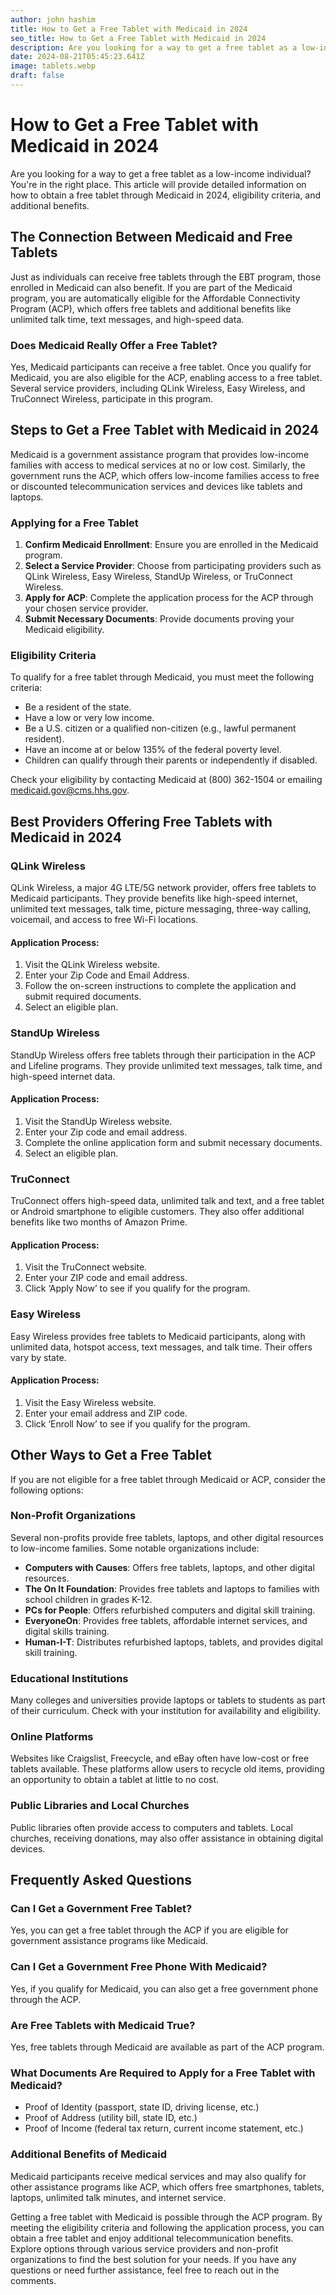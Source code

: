```yaml
---
author: john hashim
title: How to Get a Free Tablet with Medicaid in 2024
seo_title: How to Get a Free Tablet with Medicaid in 2024
description: Are you looking for a way to get a free tablet as a low-income individual? You're in the right place. This article will provide detailed information on how to obtain a free tablet through Medicaid in 2024, eligibility criteria, and additional benefits. 
date: 2024-08-21T05:45:23.641Z
image: tablets.webp
draft: false
---
```

# How to Get a Free Tablet with Medicaid in 2024

Are you looking for a way to get a free tablet as a low-income individual? You're in the right place. This article will provide detailed information on how to obtain a free tablet through Medicaid in 2024, eligibility criteria, and additional benefits. 

## The Connection Between Medicaid and Free Tablets

Just as individuals can receive free tablets through the EBT program, those enrolled in Medicaid can also benefit. If you are part of the Medicaid program, you are automatically eligible for the Affordable Connectivity Program (ACP), which offers free tablets and additional benefits like unlimited talk time, text messages, and high-speed data.

### Does Medicaid Really Offer a Free Tablet?

Yes, Medicaid participants can receive a free tablet. Once you qualify for Medicaid, you are also eligible for the ACP, enabling access to a free tablet. Several service providers, including QLink Wireless, Easy Wireless, and TruConnect Wireless, participate in this program.

## Steps to Get a Free Tablet with Medicaid in 2024

Medicaid is a government assistance program that provides low-income families with access to medical services at no or low cost. Similarly, the government runs the ACP, which offers low-income families access to free or discounted telecommunication services and devices like tablets and laptops.

### Applying for a Free Tablet

1. **Confirm Medicaid Enrollment**: Ensure you are enrolled in the Medicaid program.
2. **Select a Service Provider**: Choose from participating providers such as QLink Wireless, Easy Wireless, StandUp Wireless, or TruConnect Wireless.
3. **Apply for ACP**: Complete the application process for the ACP through your chosen service provider.
4. **Submit Necessary Documents**: Provide documents proving your Medicaid eligibility.

### Eligibility Criteria

To qualify for a free tablet through Medicaid, you must meet the following criteria:
- Be a resident of the state.
- Have a low or very low income.
- Be a U.S. citizen or a qualified non-citizen (e.g., lawful permanent resident).
- Have an income at or below 135% of the federal poverty level.
- Children can qualify through their parents or independently if disabled.

Check your eligibility by contacting Medicaid at (800) 362-1504 or emailing medicaid.gov@cms.hhs.gov.

## Best Providers Offering Free Tablets with Medicaid in 2024

### QLink Wireless
QLink Wireless, a major 4G LTE/5G network provider, offers free tablets to Medicaid participants. They provide benefits like high-speed internet, unlimited text messages, talk time, picture messaging, three-way calling, voicemail, and access to free Wi-Fi locations.

#### Application Process:
1. Visit the QLink Wireless website.
2. Enter your Zip Code and Email Address.
3. Follow the on-screen instructions to complete the application and submit required documents.
4. Select an eligible plan.

### StandUp Wireless
StandUp Wireless offers free tablets through their participation in the ACP and Lifeline programs. They provide unlimited text messages, talk time, and high-speed internet data.

#### Application Process:
1. Visit the StandUp Wireless website.
2. Enter your Zip code and email address.
3. Complete the online application form and submit necessary documents.
4. Select an eligible plan.

### TruConnect
TruConnect offers high-speed data, unlimited talk and text, and a free tablet or Android smartphone to eligible customers. They also offer additional benefits like two months of Amazon Prime.

#### Application Process:
1. Visit the TruConnect website.
2. Enter your ZIP code and email address.
3. Click ‘Apply Now’ to see if you qualify for the program.

### Easy Wireless
Easy Wireless provides free tablets to Medicaid participants, along with unlimited data, hotspot access, text messages, and talk time. Their offers vary by state.

#### Application Process:
1. Visit the Easy Wireless website.
2. Enter your email address and ZIP code.
3. Click ‘Enroll Now’ to see if you qualify for the program.

## Other Ways to Get a Free Tablet

If you are not eligible for a free tablet through Medicaid or ACP, consider the following options:

### Non-Profit Organizations
Several non-profits provide free tablets, laptops, and other digital resources to low-income families. Some notable organizations include:
- **Computers with Causes**: Offers free tablets, laptops, and other digital resources.
- **The On It Foundation**: Provides free tablets and laptops to families with school children in grades K-12.
- **PCs for People**: Offers refurbished computers and digital skill training.
- **EveryoneOn**: Provides free tablets, affordable internet services, and digital skills training.
- **Human-I-T**: Distributes refurbished laptops, tablets, and provides digital skill training.

### Educational Institutions
Many colleges and universities provide laptops or tablets to students as part of their curriculum. Check with your institution for availability and eligibility.

### Online Platforms
Websites like Craigslist, Freecycle, and eBay often have low-cost or free tablets available. These platforms allow users to recycle old items, providing an opportunity to obtain a tablet at little to no cost.

### Public Libraries and Local Churches
Public libraries often provide access to computers and tablets. Local churches, receiving donations, may also offer assistance in obtaining digital devices.

## Frequently Asked Questions

### Can I Get a Government Free Tablet?
Yes, you can get a free tablet through the ACP if you are eligible for government assistance programs like Medicaid.

### Can I Get a Government Free Phone With Medicaid?
Yes, if you qualify for Medicaid, you can also get a free government phone through the ACP.

### Are Free Tablets with Medicaid True?
Yes, free tablets through Medicaid are available as part of the ACP program.

### What Documents Are Required to Apply for a Free Tablet with Medicaid?
- Proof of Identity (passport, state ID, driving license, etc.)
- Proof of Address (utility bill, state ID, etc.)
- Proof of Income (federal tax return, current income statement, etc.)

### Additional Benefits of Medicaid
Medicaid participants receive medical services and may also qualify for other assistance programs like ACP, which offers free smartphones, tablets, laptops, unlimited talk minutes, and internet service.

Getting a free tablet with Medicaid is possible through the ACP program. By meeting the eligibility criteria and following the application process, you can obtain a free tablet and enjoy additional telecommunication benefits. Explore options through various service providers and non-profit organizations to find the best solution for your needs. If you have any questions or need further assistance, feel free to reach out in the comments.